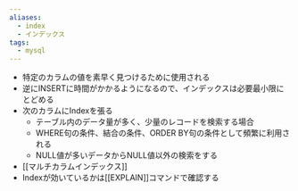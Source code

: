 ```yaml
---
aliases:
  - index
  - インデックス
tags:
  - mysql
---
```

- 特定のカラムの値を素早く見つけるために使用される
- 逆にINSERTに時間がかかるようになるので、インデックスは必要最小限にとどめる
- 次のカラムにIndexを張る
	- テーブル内のデータ量が多く、少量のレコードを検索する場合
	- WHERE句の条件、結合の条件、ORDER BY句の条件として頻繁に利用される
	- NULL値が多いデータからNULL値以外の検索をする
- [[マルチカラムインデックス]]
- Indexが効いているかは[[EXPLAIN]]コマンドで確認する